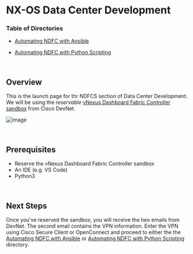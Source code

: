 # NX-OS Data Center Development


### Table of Directories

- [Automating NDFC with Ansible](https://github.com/CiscoDevNet/data-center-development/tree/main/ndfc/ansible_ndfc)

- [Automating NDFC with Python Scripting](https://github.com/CiscoDevNet/data-center-development/tree/main/ndfc/python_ndfc)


<br>

## Overview 

This is the launch page for thr NDFCS section of Data Center Development. We will be using the *reservable* [vNexus Dashboard Fabric Controller sandbox](https://devnetsandbox.cisco.com/DevNet/catalog/vnexus-dashboard-fabric-controller_vnexus-dashboard-fabric-controller) from Cisco DevNet.

![image](https://github.com/user-attachments/assets/7d427711-177d-4d97-a987-628e6380b523)


<br>

## Prerequisites

- Reserve the vNexus Dashboard Fabric Controller sandbox
- An IDE (e.g. VS Code)
- Python3

<br>


## Next Steps

Once you've reserved the sandbox, you will receive the two emails from DevNet. The second email contains the VPN information. Enter the VPN using Cisco Secure Client or OpenConnect and proceed to either the the [Automating NDFC with Ansible](https://github.com/CiscoDevNet/data-center-development/tree/main/ndfc/ansible_ndfc) or [Automating NDFC with Python Scripting](https://github.com/CiscoDevNet/data-center-development/tree/main/ndfc/python_ndfc) directory.
